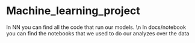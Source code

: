 # Machine_learning_project

In NN you can find all the code that run our models. \n
In docs/notebook you can find the notebooks that we used to do our analyzes over the data
